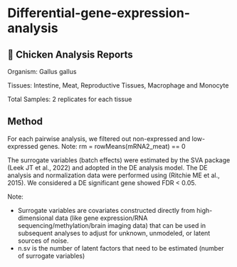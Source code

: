 # Differential-gene-expression-analysis

## 🐥 Chicken Analysis Reports
Organism: Gallus gallus

Tissues: Intestine, Meat, Reproductive Tissues, Macrophage and Monocyte

Total Samples: 2 replicates for each tissue

## Method

For each pairwise analysis, we filtered out non-expressed and low-expressed genes.
Note: rm = rowMeans(mRNA2_meat) == 0

The surrogate variables (batch effects) were estimated by the SVA package (Leek JT et al., 2022)
and adopted in the DE analysis model. The DE analysis and normalization data were performed
using (Ritchie ME et al., 2015). We considered a DE significant gene showed FDR < 0.05.

Note: 
-	Surrogate variables are covariates constructed directly from high-dimensional data (like gene expression/RNA sequencing/methylation/brain imaging data) that can be used in subsequent analyses to adjust for unknown, unmodeled, or latent sources of noise. 
-	n.sv is the number of latent factors that need to be estimated (number of surrogate variables) 
